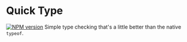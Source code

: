 Quick Type
==========
[![NPM version][npm-img]][npm-url]
Simple type checking that's a little better than the native `typeof`.


[npm-url]: https://npmjs.org/package/sw-precache-webpack-plugin
[npm-img]: https://badge.fury.io/js/sw-precache-webpack-plugin.svg
